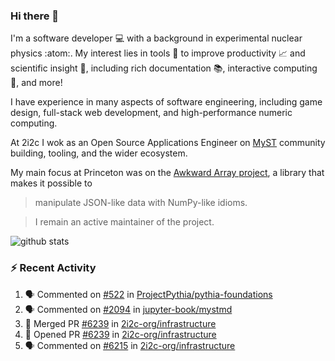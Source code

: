 ### Hi there 👋 

I'm a software developer 💻 with a background in experimental nuclear physics :atom:. My interest lies in tools :wrench: to improve productivity :chart_with_upwards_trend: and scientific insight :telescope:, including rich documentation 📚, interactive computing 🧮, and more! 

I have experience in many aspects of software engineering, including game design, full-stack web development, and high-performance numeric computing. 

At 2i2c I wok as an Open Source Applications Engineer on [MyST](https://github.com/jupyter-book/mystmd) community building, tooling, and the wider ecosystem. 

My main focus at Princeton was on the [Awkward Array project](awkward-array.org/), a library that makes it possible to 
> manipulate JSON-like data with NumPy-like idioms.

> I remain an active maintainer of the project. 

![github stats](https://github-readme-stats.vercel.app/api?username=agoose77&show_icons=true&hide_rank=true&hide_title=true&bg_color=30,e76445,904e95&text_color=efe3ec&icon_color=efe3ec)
<!--
**agoose77/agoose77** is a ✨ _special_ ✨ repository because its `README.md` (this file) appears on your GitHub profile.

Here are some ideas to get you started:

- 🔭 I’m currently working on ...
- 🌱 I’m currently learning ...
- 👯 I’m looking to collaborate on ...
- 🤔 I’m looking for help with ...
- 💬 Ask me about ...
- 📫 How to reach me: ...
- 😄 Pronouns: ...
- ⚡ Fun fact: ...
-->

### :zap: Recent Activity

<!--START_SECTION:activity-->
1. 🗣 Commented on [#522](https://github.com/ProjectPythia/pythia-foundations/issues/522#issuecomment-2985577663) in [ProjectPythia/pythia-foundations](https://github.com/ProjectPythia/pythia-foundations)
2. 🗣 Commented on [#2094](https://github.com/jupyter-book/mystmd/pull/2094#issuecomment-2981553430) in [jupyter-book/mystmd](https://github.com/jupyter-book/mystmd)
3. 🎉 Merged PR [#6239](https://github.com/2i2c-org/infrastructure/pull/6239) in [2i2c-org/infrastructure](https://github.com/2i2c-org/infrastructure)
4. 💪 Opened PR [#6239](https://github.com/2i2c-org/infrastructure/pull/6239) in [2i2c-org/infrastructure](https://github.com/2i2c-org/infrastructure)
5. 🗣 Commented on [#6215](https://github.com/2i2c-org/infrastructure/pull/6215#issuecomment-2981524891) in [2i2c-org/infrastructure](https://github.com/2i2c-org/infrastructure)
<!--END_SECTION:activity-->
